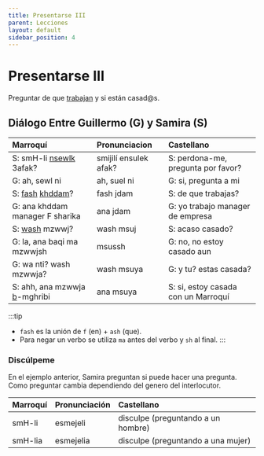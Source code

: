 ```yaml
---
title: Presentarse III
parent: Lecciones
layout: default
sidebar_position: 4
---
```


# Presentarse III

Preguntar de que [trabajan](../verbos/trabajar) y si están casad@s.

## Diálogo Entre Guillermo (G) y Samira (S)

| Marroquí                                                     | Pronunciacion         | Castellano                          |
|:-------------------------------------------------------------|:----------------------|:------------------------------------|
| S: smH-li [nsewlk](../verbos/preguntar) 3afak?               | smijilí ensulek afak? | S: perdona-me, pregunta por favor?  |
| G: ah, sewl ni                                               | ah, suel ni           | G: si, pregunta a mi                |
| S: [fash](../preguntas/de-que) [khddam](../verbos/trabajar)? | fash jdam             | S: de que trabajas?                 |
| G: ana khddam manager F sharika                              | ana jdam              | G: yo trabajo manager de empresa       |
| S: [wash](../preguntas/acaso) mzwwj?                         | wash msuj             | S: acaso casado?                    |
| G: la, ana baqi ma mzwwjsh                                   | msussh                | G: no, no estoy casado aun          |
| G: wa nti? wash mzwwja?                                      | wash msuya            | G: y tu? estas casada?              |
| S: ahh, ana mzwwja [b](../vocabulario/preposiciones)-mghribi | ana msuya             | S: si, estoy casada con un Marroquí |

:::tip
- `fash` es la unión de `f` (en) + `ash` (que).
- Para negar un verbo se utiliza `ma` antes del verbo y `sh` al final.
:::

### Discúlpeme  
En el ejemplo anterior, Samira preguntan si puede hacer una pregunta. Como preguntar cambia dependiendo del genero del interlocutor.

| Marroquí | Pronunciación | Castellano                         |
|:---------|:--------------|:-----------------------------------|
| smH-li   | esmejeli      | disculpe (preguntando a un hombre) |
| smH-lia  | esmejelia     | disculpe (preguntando a una mujer) |